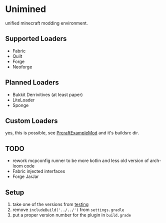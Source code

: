 # Unimined

unified minecraft modding environment.

## Supported Loaders
* Fabric
* Quilt
* Forge
* Neoforge

## Planned Loaders
* Bukkit Derrivitives (at least paper)
* LiteLoader
* Sponge

## Custom Loaders
yes, this is possible, see [PrcraftExampleMod](https://github.com/prcraft-minecraft/PrcraftExampleMod) and it's buildsrc dir.

## TODO
* rework mcpconfig runner to be more kotlin and less old version of arch-loom code
* Fabric injected interfaces
* Forge JarJar

## Setup
1. take one of the versions from [testing](./testing)
1. remove `includeBuild('../../')` from `settings.gradle`
1. put a proper version number for the plugin in `build.grade`
